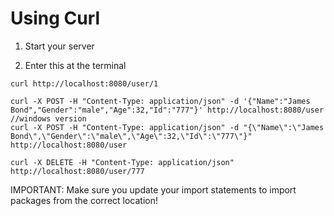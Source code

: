 # Using Curl

1. Start your server

1. Enter this at the terminal

```
curl http://localhost:8080/user/1
```

```
curl -X POST -H "Content-Type: application/json" -d '{"Name":"James Bond","Gender":"male","Age":32,"Id":"777"}' http://localhost:8080/user
//windows version
curl -X POST -H "Content-Type: application/json" -d "{\"Name\":\"James Bond\",\"Gender\":\"male\",\"Age\":32,\"Id\":\"777\"}" http://localhost:8080/user
```

```
curl -X DELETE -H "Content-Type: application/json" http://localhost:8080/user/777
```

IMPORTANT:
Make sure you update your import statements to import packages from the correct location!
